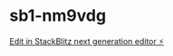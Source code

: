 # sb1-nm9vdg

[Edit in StackBlitz next generation editor ⚡️](https://stackblitz.com/~/github.com/djavancaldeira/sb1-nm9vdg)
